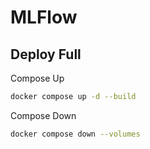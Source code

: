 # MLFlow

## Deploy Full

Compose Up
```bash
docker compose up -d --build
```

Compose Down
```bash
docker compose down --volumes
```
